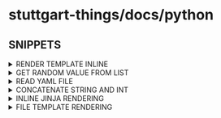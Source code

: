 # stuttgart-things/docs/python

## SNIPPETS

<details><summary>RENDER TEMPLATE INLINE</summary>

```python3
from jinja2 import Template

# TEMPLATE
moduleCallTemplate = """module "ec2-vm" {{% for key in values %}
  {{ key }}="{{ values[key] }}"{% endfor %}
}"""

def render_template(values):
  template = Template(moduleCallTemplate)
  renderedTemplate = template.render(values=values)

  return str(renderedTemplate)
```

</details>

<details><summary>GET RANDOM VALUE FROM LIST</summary>

```python3
import random

# GET RANDOM ITEM FROM LIST
def get_random_fromlist(list):
  random_num = random.choice(list)
  print("Random select is : " + str(random_num))

  return str(random_num)
```

</details>

<details><summary>READ YAML FILE</summary>

```yaml
# values.yaml
---
source: github.com/stuttgart-things/aws-ec2-vm
region:
  - eu-central-1
  - eu-central-2
  - eu-central-3
vpc: vpc-ec6e8e86
ami: ami-023adaba598e661ac
itype:
  - t2.micro
  - t3.micro
  - t4.micro
```

```python3
import yaml

# OPEN YAML AS DICT
with open('values.yaml', 'r') as f:
    values = yaml.load(f, Loader=yaml.SafeLoader)

# ITERATE OVER THE VALUES DICTIONARY
for key in values:
  print(key)
  print(values[key])
```

</details>

<details><summary>CONCATENATE STRING AND INT</summary>

```python3
now = datetime.now()
scan_id = f'{now.year}-{now.month}-{now.day}-{now.minute}-{now.second}'
```

</details>

<details><summary>INLINE JINJA RENDERING</summary>

```python3
#!/usr/bin/env python3
from jinja2 import Template
name = input("Enter your name: ")
tm = Template("Hello {{ name }}")
msg = tm.render(name=name)
print(msg)
```

</details>


<details><summary>FILE TEMPLATE RENDERING</summary>

## EXAMPLE 1

```bash
# template.json
#...
"source": "url",
          "type": "json",
          "url": "{{ uploaded_data_url }}",
          "url_options": {
            "data": "",
            "method": "GET"
#..
```

```python3
# RENDER GRAFANA TEMPLATE/DASHBOARD
environment = Environment(loader=FileSystemLoader(current_dir+'/'))
template = environment.get_template(grafana_template_filename)
rendered_template = template.render(
    uploaded_data_url = upload_address + "/" +data_json_outputfile
)

print(rendered_template)

# WRITE RENDERED TEMPLATE TO DISK
file_object = open(template_json_outputfile, "w")
file_object.write(rendered_template)
file_object.close()
```

## EXAMPLE 2

```bash
# message.txt
{# templates/message.txt #}

Hello {{ name }}!

I'm happy to inform you that you did very well on today's {{ test_name }}.
You reached {{ score }} out of {{ max_score }} points.

See you tomorrow!
Pat
```

```python3
#!/usr/bin/env python3
# write_messages.py

from jinja2 import Environment, FileSystemLoader
import os

max_score = 100
test_name = "Python Challenge"
students = [
    {"name": "Sandrine",  "score": 100},
    {"name": "Gergeley", "score": 87},
    {"name": "Frieda", "score": 92},
]

path = os.path.dirname(os.path.realpath(__file__))
print(path+"/")

environment = Environment(loader=FileSystemLoader(path+"/"))
template = environment.get_template("message.txt")

for student in students:
    filename = f"message_{student['name'].lower()}.txt"
    content = template.render(
        student,
        max_score=max_score,
        test_name=test_name
    )
    with open(filename, mode="w", encoding="utf-8") as message:
        message.write(content)
        print(f"... wrote {filename}")
```

</details>
